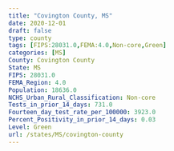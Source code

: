 ```yaml
---
title: "Covington County, MS"
date: 2020-12-01
draft: false
type: county
tags: [FIPS:28031.0,FEMA:4.0,Non-core,Green]
categories: [MS]
County: Covington County
State: MS
FIPS: 28031.0
FEMA_Region: 4.0
Population: 18636.0
NCHS_Urban_Rural_Classification: Non-core
Tests_in_prior_14_days: 731.0
Fourteen_day_test_rate_per_100000: 3923.0
Percent_Positivity_in_prior_14_days: 0.03
Level: Green
url: /states/MS/covington-county
---
```



